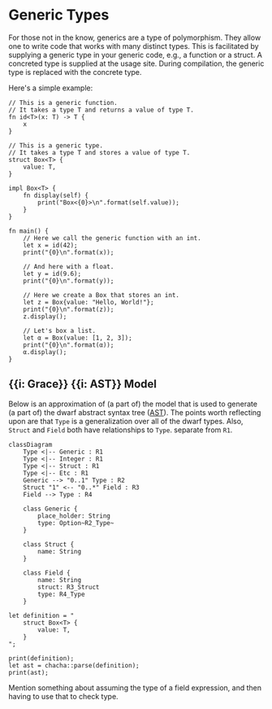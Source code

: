 # Generic Types

For those not in the know, generics are a type of polymorphism.
They allow one to write code that works with many distinct types.
This is facilitated by supplying a generic type in your generic code, e.g., a function or a struct.
A concreted type is supplied at the usage site.
During compilation, the generic type is replaced with the concrete type.

Here's a simple example:

```dwarf
// This is a generic function.
// It takes a type T and returns a value of type T.
fn id<T>(x: T) -> T {
    x
}

// This is a generic type.
// It takes a type T and stores a value of type T.
struct Box<T> {
    value: T,
}

impl Box<T> {
    fn display(self) {
        print("Box<{0}>\n".format(self.value));
    }
}

fn main() {
    // Here we call the generic function with an int.
    let x = id(42);
    print("{0}\n".format(x));

    // And here with a float.
    let y = id(9.6);
    print("{0}\n".format(y));

    // Here we create a Box that stores an int.
    let z = Box{value: "Hello, World!"};
    print("{0}\n".format(z));
    z.display();

    // Let's box a list.
    let α = Box(value: [1, 2, 3]);
    print("{0}\n".format(α));
    α.display();
}
```


## {{i: Grace}} {{i: AST}} Model


Below is an approximation of (a part of) the model that is used to generate (a part of) the dwarf abstract syntax tree ([AST](https://en.wikipedia.org/wiki/Abstract_syntax_tree)).
The points worth reflecting upon are that `Type` is a generalization over all of the dwarf types.
Also, `Struct` and `Field` both have relationships to `Type`. separate from `R1`.

```mermaid
classDiagram
    Type <|-- Generic : R1
    Type <|-- Integer : R1
    Type <|-- Struct : R1
    Type <|-- Etc : R1
    Generic --> "0..1" Type : R2
    Struct "1" <-- "0..*" Field : R3
    Field --> Type : R4

    class Generic {
        place_holder: String
        type: Option~R2_Type~
    }

    class Struct {
        name: String
    }

    class Field {
        name: String
        struct: R3_Struct
        type: R4_Type
    }
```

```dwarf
let definition = "
    struct Box<T> {
        value: T,
    }
";

print(definition);
let ast = chacha::parse(definition);
print(ast);
```

Mention something about assuming the type of a field expression, and then having to use that to check type.